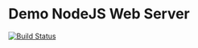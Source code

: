 # Demo NodeJS Web Server

[![Build Status](https://travis-ci.org/forhot2000/node-hello.svg?branch=master)](https://travis-ci.org/forhot2000/node-hello)
